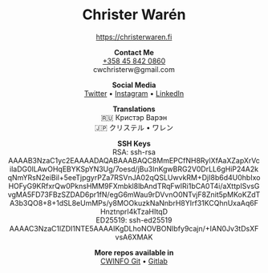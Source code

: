 <h1 align="center">Christer Warén</h1>

<p align="center">
  <a href="https://christerwaren.fi">https://christerwaren.fi</a>
</p>

<p align="center">
  <b>Contact Me</b> <br>
  <a href="tel:+358 45 842 0860">+358 45 842 0860</a> <br>
  cwchristerw@gmail.com
</p>

<p align="center">
  <b>Social Media</b> <br>
  <a href="https://twitter.com/cwchristerw">Twitter</a> •
  <a href="https://instagram.com/cwchristerw">Instagram</a> •
  <a href="https://www.linkedin.com/in/cwchristerw">LinkedIn</a>
</p>

<p align="center">
  <b>Translations</b> <br>
  🇷🇺 Кристэр Варэн <br>
  🇯🇵 クリステル • ワレン <br>
</p>

<p align="center">
  <b>SSH Keys</b> <br>
  RSA: ssh-rsa AAAAB3NzaC1yc2EAAAADAQABAAABAQC8MmEPCfNH8RylXfAaXZapXrVcilaDG0lLAwOHqEBYKSpYN3Ug/7oesd/jBu3InKgwBRG2V0DrLL6gHiP24A2kqNmYRsN2eiBil+5eeTjpgyrPZa7RSVnJA02qQSLUwvkRM+DjI8b6d4U0hbIxoHOFyG9KRfxrQw0PknsHMM9FXmbkl8lbAndTRqFwIRi1bCA0T4i/aXttpISvsGvgMA5FD73FBzSZDAD6pr1fN/egG6mWau9rDVvnO0NTvjF8Znit5pMKoKZdTA3b3QO8+8+1dSL8eUmMPs/y8MOOkuzkNaNnbrH8YIrf31KCQhnUxaAq6FHnztnprl4kTzaHItqD <br>
  ED25519: ssh-ed25519 AAAAC3NzaC1lZDI1NTE5AAAAIKgDLhoNOVBONIbfy9cajn/+IAN0Jv3tDsXFvsA6XMAK
</p>

<p align="center">
  <b>More repos available in</b> <br>
  <a href="https://git.cwinfo.net/cwchristerw">CWINFO Git</a> •
  <a href="https://gitlab.com/cwchristerw">Gitlab</a>
</p>

<!--
Useful Resources:
  - Flag List: https://emojipedia.org/flags/

**cwchristerw/cwchristerw** is a ✨ _special_ ✨ repository because its `README.md` (this file) appears on your GitHub profile.

Here are some ideas to get you started:

- 🔭 I’m currently working on ...
- 🌱 I’m currently learning ...
- 👯 I’m looking to collaborate on ...
- 🤔 I’m looking for help with ...
- 💬 Ask me about ...
- 📫 How to reach me: ...
- 😄 Pronouns: ...
- ⚡ Fun fact: ...
-->
